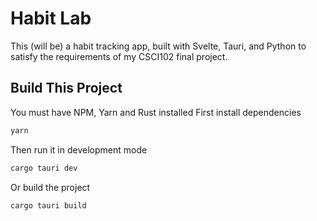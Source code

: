 # Habit Lab

This (will be) a habit tracking app, built with Svelte, Tauri, and Python to satisfy the requirements of my CSCI102 final project.

## Build This Project

You must have NPM, Yarn and Rust installed
First install dependencies
``` bash
yarn
```
Then run it in development mode
``` bash
cargo tauri dev
```
Or build the project
``` bash
cargo tauri build